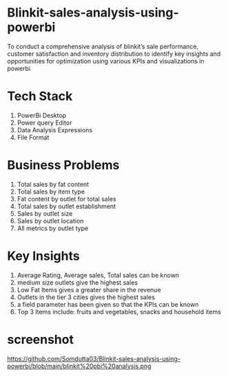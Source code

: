 # Blinkit-sales-analysis-using-powerbi
To conduct a comprehensive analysis of blinkit’s sale performance, customer satisfaction and inventory distribution to identify key insights and opportunities for optimization using various KPIs and visualizations in powerbi

# Tech Stack
1) PowerBi Desktop
2) Power query Editor
3) Data Analysis Expressions
4) File Format

# Business Problems
1)	Total sales by fat content
2)	Total sales by item type
3)	Fat content by outlet for total sales
4)	Total sales by outlet establishment
5)	Sales by outlet size
6)	Sales by outlet location
7)	All metrics by outlet type

# Key Insights
1) Average Rating, Average sales, Total sales can be known
2) medium size outlets give the highest sales
3) Low Fat Items gives a greater share in the revenue
4) Outlets in the tier 3 cities gives the highest sales
5) a field parameter has been given so that the KPIs can be known
6) Top 3 Items include: fruits and vegetables, snacks and household items

# screenshot
https://github.com/Somdutta03/Blinkit-sales-analysis-using-powerbi/blob/main/blinkit%20pbi%20analysis.png
